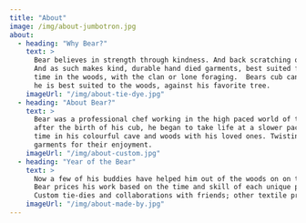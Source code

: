 ```yaml
---
title: "About"
image: /img/about-jumbotron.jpg
about:
  - heading: "Why Bear?"
    text: >
      Bear believes in strength through kindness. And back scratching on trees. 
      And as such makes kind, durable hand died garments, best suited for losing 
      time in the woods, with the clan or lone foraging.  Bears cub can agree that 
      he is best suited to the woods, against his favorite tree.
    imageUrl: "/img/about-tie-dye.jpg"
  - heading: "About Bear?"
    text: >
      Bear was a professional chef working in the high paced world of the kitchen, 
      after the birth of his cub, he began to take life at a slower pace, spending 
      time in his colourful cave and woods with his loved ones. Twisting and tieing 
      garments for their enjoyment.
    imageUrl: "/img/about-custom.jpg"
  - heading: "Year of the Bear"
    text: >
      Now a few of his buddies have helped him out of the woods on on to the internet, and maybe just into your weekly rotation.
      Bear prices his work based on the time and skill of each unique piece, and the materials he selects for the process. 
      Custom tie-dies and collaborations with friends; other textile producers and design brands 
    imageUrl: "/img/about-made-by.jpg"
---
```


